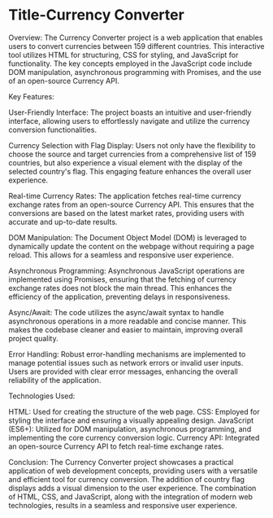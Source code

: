 <h1>Title-Currency Converter</h1>
<p>
  Overview:
The Currency Converter project is a web application that enables users to convert currencies between 159 different countries. This interactive tool utilizes HTML for structuring, CSS for styling,
and JavaScript for functionality. The key concepts employed in the JavaScript code include DOM manipulation, asynchronous programming with Promises, and the use of an open-source Currency API.

Key Features:

User-Friendly Interface:
The project boasts an intuitive and user-friendly interface, allowing users to effortlessly navigate and utilize the currency conversion functionalities.

Currency Selection with Flag Display:
Users not only have the flexibility to choose the source and target currencies from a comprehensive list of 159 countries, but also experience a visual element with the display of the selected
country's flag. This engaging feature enhances the overall user experience.

Real-time Currency Rates:
The application fetches real-time currency exchange rates from an open-source Currency API. This ensures that the conversions are based on the latest market rates, providing users with accurate and
up-to-date results.

DOM Manipulation:
The Document Object Model (DOM) is leveraged to dynamically update the content on the webpage without requiring a page reload. This allows for a seamless and responsive user experience.

Asynchronous Programming:
Asynchronous JavaScript operations are implemented using Promises, ensuring that the fetching of currency exchange rates does not block the main thread. This enhances the efficiency of the application, 
preventing delays in responsiveness.

Async/Await:
The code utilizes the async/await syntax to handle asynchronous operations in a more readable and concise manner. This makes the codebase cleaner and easier to maintain, improving overall project quality.

Error Handling:
Robust error-handling mechanisms are implemented to manage potential issues such as network errors or invalid user inputs. Users are provided with clear error messages, enhancing the overall reliability of 
the application.

Technologies Used:

HTML: Used for creating the structure of the web page.
CSS: Employed for styling the interface and ensuring a visually appealing design.
JavaScript (ES6+): Utilized for DOM manipulation, asynchronous programming, and implementing the core currency conversion logic.
Currency API: Integrated an open-source Currency API to fetch real-time exchange rates.

Conclusion:
The Currency Converter project showcases a practical application of web development concepts, providing users with a versatile and efficient tool for currency conversion. The addition of country flag 
displays adds a visual dimension to the user experience. The combination of HTML, CSS, and JavaScript, along with the integration of modern web technologies, results in a seamless and responsive user experience.


</p>
